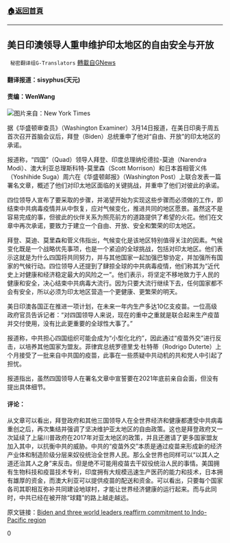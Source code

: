 ###  [:house:返回首頁](https://github.com/ourhimalayas/txt)
---

## 美日印澳领导人重申维护印太地区的自由安全与开放
` 秘密翻译组G-Translators` [轉載自GNews](https://gnews.org/zh-hans/982373/)

#### 翻译报道：sisyphus(天元)

#### 责编：WenWang

![]()![](https://gnews.org/wp-content/uploads/2021/03/1-64.png)图片来自：New York Times

据《华盛顿审查员》（Washington Examiner）3月14日报道，在美日印奥于周五首次召开首脑会议后，拜登（Biden）总统重申了他对“自由、开放”的印太地区的承诺。

报道称，“四国”（Quad）领导人拜登、印度总理纳伦德拉-莫迪（Narendra Modi）、澳大利亚总理斯科特-莫里森（Scott Morrison）和日本首相菅义伟（Yoshihide Suga）周六在《华盛顿邮报》（Washington Post）上联合发表一篇署名文章，概述了他们对印太地区面临的关键挑战，并重申了他们对彼此的承诺。

四位领导人宣布了要采取的步骤，并渴望开始为实现这些步骤而必须做的工作，即结束中共病毒疫情并从中恢复，应对气候变化，推进共同的地区愿景。虽然这不是容易完成的事，但彼此的伙伴关系为照亮前方的道路提供了希望的火花。他们在文章中再次承诺，要致力于建立一个自由、开放、安全和繁荣的印太地区。

拜登、莫迪、莫里森和菅义伟指出，气候变化是该地区特别值得关注的因素。气候变化既是一个战略优先事项，也是一个紧迫的全球挑战，包括对印太地区。他们表示这就是为什么四国将共同努力，并与其他国家一起加强巴黎协定，并加强所有国家的气候行动。四位领导人还提到了肆掠全球的中共病毒疫情，他们称其为“近代史上对健康和经济稳定最大的风险之一”。他们表示，将坚定不移地致力于人民的健康和安全，决心结束中共病毒大流行。因为只要大流行继续下去，任何国家都不会有安全，所以必须为印太地区营造一个更健康、更繁荣的明天。

美日印澳各国正在推进一项计划，在未来一年内生产多达10亿支疫苗。一位高级政府官员告诉记者：“对四国领导人来说，现在的重中之重就是联合起来生产疫苗并交付使用，没有比此更重要的全球性大事了。”

报道称，中共担心四国组织可能会成为“小型化北约”，因此通过“疫苗外交”进行反击，以培养其他国家为盟友。菲律宾总统罗德里戈·杜特蒂（Rodrigo Duterte）上个月接受了一批来自中共国的疫苗，此事在一些质疑中共动机的共和党人中引起了担忧。

报道指出，虽然四国领导人在署名文章中宣誓要在2021年底前亲自会面，但没有提出具体细节。

#### 评论：

从文章可以看出，拜登政府和其他三国领导人在全世界经济和健康都遭受中共病毒重创之后，再次集结并强调了坚决维护亚太地区的自由政策。这也是拜登政府又一次延续了上届川普政府在2017年对亚太地区的政策，并且还邀请了更多国家盟友加入其中，以抗衡中共的威胁。中共的“疫苗外交”本质是通过疫苗来形成新的经济产业体和制造阶级分层来奴役统治全世界人民。那么全世界也同样可以“以其人之道还治其人之身”来反击。但是绝不可能用疫苗去干奴役统治人民的事情。美国拥有生物科技和疫苗技术专利，印度拥有大规模迅速生产医药的能力和技术，日本拥有雄厚的资金，而澳大利亚可以提供疫苗的配送和资金。可以看出，只要每个国家各司其职相互弥补共同建设地球村，才能让世界经济健康的运行起来。而与此同时，中共已经在被开除“球籍”的路上越走越远。

原文链接：[Biden and three world leaders reaffirm commitment to Indo-Pacific region](https://www.washingtonexaminer.com/news/biden-three-world-leaders-reaffirm-commitment-indo-pacific-region)

0
